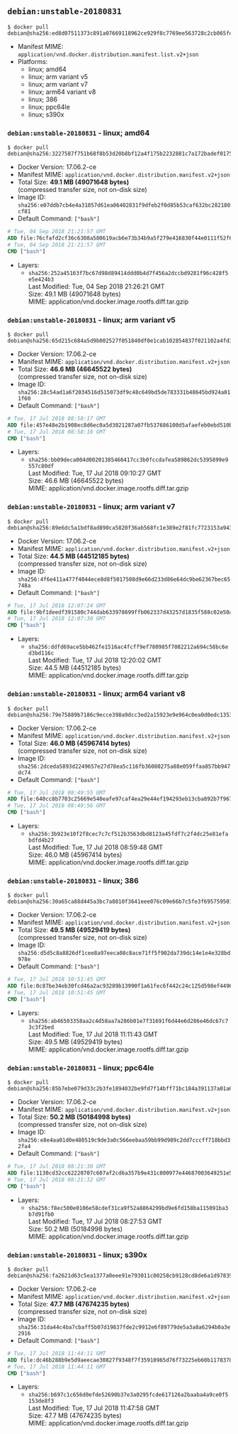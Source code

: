 ## `debian:unstable-20180831`

```console
$ docker pull debian@sha256:ed8d07511373c891a07669118962ce929f8c7769ee563728c2cb065fda19c51e
```

-	Manifest MIME: `application/vnd.docker.distribution.manifest.list.v2+json`
-	Platforms:
	-	linux; amd64
	-	linux; arm variant v5
	-	linux; arm variant v7
	-	linux; arm64 variant v8
	-	linux; 386
	-	linux; ppc64le
	-	linux; s390x

### `debian:unstable-20180831` - linux; amd64

```console
$ docker pull debian@sha256:3227587f751b68f8b53d20b8bf12a4f175b2232881c7a172badef0175ae82c55
```

-	Docker Version: 17.06.2-ce
-	Manifest MIME: `application/vnd.docker.distribution.manifest.v2+json`
-	Total Size: **49.1 MB (49071648 bytes)**  
	(compressed transfer size, not on-disk size)
-	Image ID: `sha256:e07ddb7cb4e4a31057d61ea06402831f9dfeb2f0d85b53caf632bc282180cf81`
-	Default Command: `["bash"]`

```dockerfile
# Tue, 04 Sep 2018 21:21:57 GMT
ADD file:76cfafd2cf36c6308a580619acb6e73b34b9a5f279e416830f44e0111f52f6f5 in / 
# Tue, 04 Sep 2018 21:21:57 GMT
CMD ["bash"]
```

-	Layers:
	-	`sha256:252a45163f7bc67d98d89414ddd0b4d7f456a2dccbd9281f96c428f5e5e424b3`  
		Last Modified: Tue, 04 Sep 2018 21:26:21 GMT  
		Size: 49.1 MB (49071648 bytes)  
		MIME: application/vnd.docker.image.rootfs.diff.tar.gzip

### `debian:unstable-20180831` - linux; arm variant v5

```console
$ docker pull debian@sha256:65d215c684a5d9b002527f051840df0e1cab102854837f021102a4fd3dc12ef6
```

-	Docker Version: 17.06.2-ce
-	Manifest MIME: `application/vnd.docker.distribution.manifest.v2+json`
-	Total Size: **46.6 MB (46645522 bytes)**  
	(compressed transfer size, not on-disk size)
-	Image ID: `sha256:28c54ad1a6f2034516d515073df9c48c649bd5de783331b48645bd924a011f60`
-	Default Command: `["bash"]`

```dockerfile
# Tue, 17 Jul 2018 08:58:17 GMT
ADD file:457e48e2b1908ec8d6ec0a5d3021287a07fb537686100d5afaefeb0ebd510b66 in / 
# Tue, 17 Jul 2018 08:58:18 GMT
CMD ["bash"]
```

-	Layers:
	-	`sha256:bb09deca004d00201385466417cc3b0fccdafea589862dc5395899e9557c80df`  
		Last Modified: Tue, 17 Jul 2018 09:10:27 GMT  
		Size: 46.6 MB (46645522 bytes)  
		MIME: application/vnd.docker.image.rootfs.diff.tar.gzip

### `debian:unstable-20180831` - linux; arm variant v7

```console
$ docker pull debian@sha256:89e6dc5a1bdf8ad890ca5820f36ab568fc1e389e2f81fc7723153a9436405b28
```

-	Docker Version: 17.06.2-ce
-	Manifest MIME: `application/vnd.docker.distribution.manifest.v2+json`
-	Total Size: **44.5 MB (44512185 bytes)**  
	(compressed transfer size, not on-disk size)
-	Image ID: `sha256:4f6e411a477f4044ece8d8f5017508d9e66d233d86e64dc9be62367bec65748a`
-	Default Command: `["bash"]`

```dockerfile
# Tue, 17 Jul 2018 12:07:24 GMT
ADD file:9bf1deedf391580c744dab633978699ffb062337d43257d1835f588c02e50a6a in / 
# Tue, 17 Jul 2018 12:07:30 GMT
CMD ["bash"]
```

-	Layers:
	-	`sha256:ddfd69ace5bb462fe1516ac4fcff9ef780985f7082212a694c58bc6ed3bd116c`  
		Last Modified: Tue, 17 Jul 2018 12:20:02 GMT  
		Size: 44.5 MB (44512185 bytes)  
		MIME: application/vnd.docker.image.rootfs.diff.tar.gzip

### `debian:unstable-20180831` - linux; arm64 variant v8

```console
$ docker pull debian@sha256:79e75889b7186c9ecce398a9dcc3ed2a15923e9e964c0ea0d0edc1353b723b66
```

-	Docker Version: 17.06.2-ce
-	Manifest MIME: `application/vnd.docker.distribution.manifest.v2+json`
-	Total Size: **46.0 MB (45967414 bytes)**  
	(compressed transfer size, not on-disk size)
-	Image ID: `sha256:2dceda5893d2249657e27d78ea5c116fb36080275a88e059ffaa857bb947dc74`
-	Default Command: `["bash"]`

```dockerfile
# Tue, 17 Jul 2018 08:49:55 GMT
ADD file:640cc8b7703c25669e540eafe97caf4ea29e44ef194293eb13cba892b7f96788 in / 
# Tue, 17 Jul 2018 08:49:56 GMT
CMD ["bash"]
```

-	Layers:
	-	`sha256:3b923e10f2f8cec7c7cf512b3563dbd8123a45fdf7c2f4dc25e81efabdfd4b27`  
		Last Modified: Tue, 17 Jul 2018 08:59:48 GMT  
		Size: 46.0 MB (45967414 bytes)  
		MIME: application/vnd.docker.image.rootfs.diff.tar.gzip

### `debian:unstable-20180831` - linux; 386

```console
$ docker pull debian@sha256:30a65ca88d445a3bc7a8010f3641eee076c09e66b7c5fe3f69575950199f8572
```

-	Docker Version: 17.06.2-ce
-	Manifest MIME: `application/vnd.docker.distribution.manifest.v2+json`
-	Total Size: **49.5 MB (49529419 bytes)**  
	(compressed transfer size, not on-disk size)
-	Image ID: `sha256:d5d5c8a8826df1cee8a97eeca08c8ace71ff5f902da739dc14e1e4e328bd978e`
-	Default Command: `["bash"]`

```dockerfile
# Tue, 17 Jul 2018 10:51:45 GMT
ADD file:0c87be34eb30fcd46a2ac93289b13990f1a61fec6f442c24c125d598ef44966d in / 
# Tue, 17 Jul 2018 10:51:45 GMT
CMD ["bash"]
```

-	Layers:
	-	`sha256:ab46503358aa2c4d58aa7a286b01e7f31691f6d44e6d286e46dc67c73c3f2bed`  
		Last Modified: Tue, 17 Jul 2018 11:11:43 GMT  
		Size: 49.5 MB (49529419 bytes)  
		MIME: application/vnd.docker.image.rootfs.diff.tar.gzip

### `debian:unstable-20180831` - linux; ppc64le

```console
$ docker pull debian@sha256:85b7ebe079d33c2b3fe1894032be9fd7f14bff71bc184a391137a01a6e45251f
```

-	Docker Version: 17.06.2-ce
-	Manifest MIME: `application/vnd.docker.distribution.manifest.v2+json`
-	Total Size: **50.2 MB (50184998 bytes)**  
	(compressed transfer size, not on-disk size)
-	Image ID: `sha256:e8e4aa01d0e480519c9de3a0c566eebaa59bb99d989c2dd7cccff718bbd32fa4`
-	Default Command: `["bash"]`

```dockerfile
# Tue, 17 Jul 2018 08:21:30 GMT
ADD file:1130cd32cc62220707c607af2cd6a357b9e431c800977e44687003649251e58f in / 
# Tue, 17 Jul 2018 08:21:32 GMT
CMD ["bash"]
```

-	Layers:
	-	`sha256:f8ec500e0106e58cdef31ca9f52a8864299bd9e6fd158ba115091ba3b7d91fb0`  
		Last Modified: Tue, 17 Jul 2018 08:27:53 GMT  
		Size: 50.2 MB (50184998 bytes)  
		MIME: application/vnd.docker.image.rootfs.diff.tar.gzip

### `debian:unstable-20180831` - linux; s390x

```console
$ docker pull debian@sha256:fa2621d63c5ea1377a0eee91e793011c00258cb9128cd8de6a1d97839970653f
```

-	Docker Version: 17.06.2-ce
-	Manifest MIME: `application/vnd.docker.distribution.manifest.v2+json`
-	Total Size: **47.7 MB (47674235 bytes)**  
	(compressed transfer size, not on-disk size)
-	Image ID: `sha256:31da44c4ba7cbaff5b07d19837fde2c9912e6f89779de5a3a8a6294b0a3e2916`
-	Default Command: `["bash"]`

```dockerfile
# Tue, 17 Jul 2018 11:44:11 GMT
ADD file:dc46b288b9e5d9aeecae30827f9348f7f35910965d76f73225eb60b11783781f in / 
# Tue, 17 Jul 2018 11:44:11 GMT
CMD ["bash"]
```

-	Layers:
	-	`sha256:b697c1c656d0efde52690b37e3a0295fcde617126a2baaba4a9ce0f5153de8f3`  
		Last Modified: Tue, 17 Jul 2018 11:47:58 GMT  
		Size: 47.7 MB (47674235 bytes)  
		MIME: application/vnd.docker.image.rootfs.diff.tar.gzip
